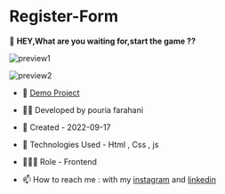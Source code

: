 # Register-Form

🎰 **HEY,What are you waiting for,start the game ??**

![preview1](https://user-images.githubusercontent.com/109727844/190802806-bea0c6ae-7216-46d0-a901-d6376cc01e19.jpg)

![preview2](https://user-images.githubusercontent.com/109727844/190803412-8a6a1ae4-2309-4e4a-a14c-62137a842294.jpg)

- 🔗 [Demo Project](https://pouria-farahani-developer.github.io/Register-Form/)

- 👨‍💻 Developed by pouria farahani

- 📆 Created - 2022-09-17

- 🤖 Technologies Used - Html , Css , js

- 🕵🏻‍♀️ Role - Frontend

- 📫 How to reach me : with my [instagram](https://www.instagram.com/pouria_farahani_developer) and [linkedin](https://www.linkedin.com/in/pouria-farahani-developer)


